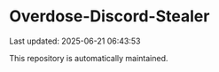# Overdose-Discord-Stealer

Last updated: 2025-06-21 06:43:53

This repository is automatically maintained.
